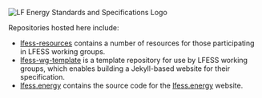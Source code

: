 ![LF Energy Standards and Specifications Logo](https://artwork.lfenergy.org/other/lf-energy-standards-and-specifications/horizontal/color/lf-energy-standards-and-specifications-horizontal-color.svg)

Repositories hosted here include:

- [lfess-resources](https://github.com/lfess/lfess-resources) contains a number of resources for those participating in LFESS working groups.
- [lfess-wg-template](https://github.com/lfess/lfess-wg-template) is a template repository for use by LFESS working groups, which enables building a Jekyll-based website for their specification.
- [lfess.energy](https://github.com/lfess/lfess.energy) contains the source code for the [lfess.energy](https://lfess.energy) website.
